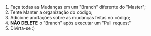 1. Faça todas as Mudanças em um "Branch" diferente do "Master";
2. Tente Manter a organização do código;
3. Adicione anotações sobre as mudanças feitas no código;
4. **NÃO DELETE** o "Branch" após executar um "Pull request"
5. Divirta-se :)

